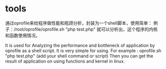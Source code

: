 tools
=====

通过oprofile来给程序做性能和瓶颈分析，封装为一个shell脚本，使用简单：
例子：/root/oprofile/oprofile.sh "php test.php"
就可以分析出，这个程序的内核和函数使用情况。

It is used for Analyzing the performance and bottleneck of application by oprofile as a shell script.
It is very simple for using.
For example : oprofile.sh "php test.php" (add your shell command or script)
Then you can get the result of application on using functions and kernel in linux.

